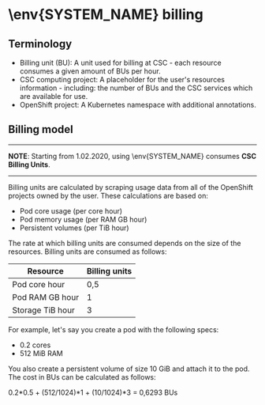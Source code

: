 # \env{SYSTEM_NAME} billing

## Terminology

* Billing unit (BU): A unit used for billing at CSC - each resource consumes a given amount of BUs per hour.
* CSC computing project: A placeholder for the user's resources information - including: the number of BUs and the CSC 
services which are available for use.
* OpenShift project: A Kubernetes namespace with additional annotations.

## Billing model

------------------------------------------------------------------------------------------------------------------------

**NOTE**: Starting from 1.02.2020, using \env{SYSTEM_NAME} consumes **CSC Billing Units**.

------------------------------------------------------------------------------------------------------------------------


Billing units are calculated by scraping usage data from all of the OpenShift projects owned by the user. 
These calculations are based on:

* Pod core usage (per core hour)
* Pod memory usage (per RAM GB hour)
* Persistent volumes (per TiB hour)

The rate at which billing units are consumed depends on the size of the
resources. Billing units are consumed as follows:

| Resource         | Billing units |
|------------------|---------------|
| Pod core hour    | 0,5           |
| Pod RAM GB hour  | 1             |
| Storage TiB hour | 3             |

For example, let's say you create a pod with the following specs:

* 0.2 cores
* 512 MiB RAM

You also create a persistent volume of size 10 GiB and attach it to the pod. The
cost in BUs can be calculated as follows:

0.2*0.5 + (512/1024)*1 + (10/1024)*3 = 0,6293 BUs
